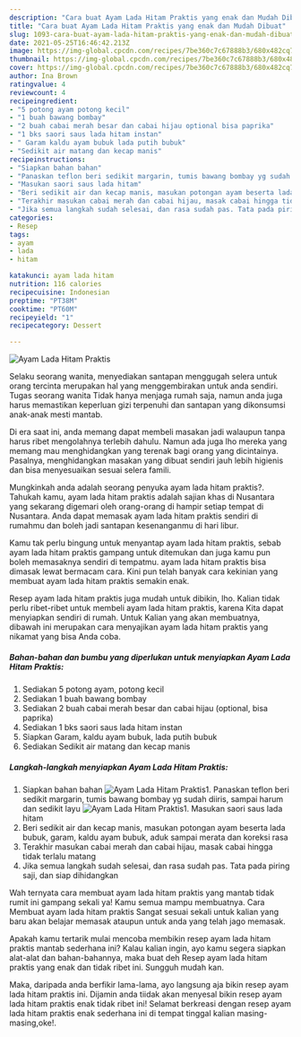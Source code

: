 ```yaml
---
description: "Cara buat Ayam Lada Hitam Praktis yang enak dan Mudah Dibuat"
title: "Cara buat Ayam Lada Hitam Praktis yang enak dan Mudah Dibuat"
slug: 1093-cara-buat-ayam-lada-hitam-praktis-yang-enak-dan-mudah-dibuat
date: 2021-05-25T16:46:42.213Z
image: https://img-global.cpcdn.com/recipes/7be360c7c67888b3/680x482cq70/ayam-lada-hitam-praktis-foto-resep-utama.jpg
thumbnail: https://img-global.cpcdn.com/recipes/7be360c7c67888b3/680x482cq70/ayam-lada-hitam-praktis-foto-resep-utama.jpg
cover: https://img-global.cpcdn.com/recipes/7be360c7c67888b3/680x482cq70/ayam-lada-hitam-praktis-foto-resep-utama.jpg
author: Ina Brown
ratingvalue: 4
reviewcount: 4
recipeingredient:
- "5 potong ayam potong kecil"
- "1 buah bawang bombay"
- "2 buah cabai merah besar dan cabai hijau optional bisa paprika"
- "1 bks saori saus lada hitam instan"
- " Garam kaldu ayam bubuk lada putih bubuk"
- "Sedikit air matang dan kecap manis"
recipeinstructions:
- "Siapkan bahan bahan"
- "Panaskan teflon beri sedikit margarin, tumis bawang bombay yg sudah diiris, sampai harum dan sedikit layu"
- "Masukan saori saus lada hitam"
- "Beri sedikit air dan kecap manis, masukan potongan ayam beserta lada bubuk, garam, kaldu ayam bubuk, aduk sampai merata dan koreksi rasa"
- "Terakhir masukan cabai merah dan cabai hijau, masak cabai hingga tidak terlalu matang"
- "Jika semua langkah sudah selesai, dan rasa sudah pas. Tata pada piring saji, dan siap dihidangkan"
categories:
- Resep
tags:
- ayam
- lada
- hitam

katakunci: ayam lada hitam 
nutrition: 116 calories
recipecuisine: Indonesian
preptime: "PT38M"
cooktime: "PT60M"
recipeyield: "1"
recipecategory: Dessert

---
```



![Ayam Lada Hitam Praktis](https://img-global.cpcdn.com/recipes/7be360c7c67888b3/680x482cq70/ayam-lada-hitam-praktis-foto-resep-utama.jpg)

Selaku seorang wanita, menyediakan santapan menggugah selera untuk orang tercinta merupakan hal yang menggembirakan untuk anda sendiri. Tugas seorang  wanita Tidak hanya menjaga rumah saja, namun anda juga harus memastikan keperluan gizi terpenuhi dan santapan yang dikonsumsi anak-anak mesti mantab.

Di era  saat ini, anda memang dapat membeli masakan jadi walaupun tanpa harus ribet mengolahnya terlebih dahulu. Namun ada juga lho mereka yang memang mau menghidangkan yang terenak bagi orang yang dicintainya. Pasalnya, menghidangkan masakan yang dibuat sendiri jauh lebih higienis dan bisa menyesuaikan sesuai selera famili. 



Mungkinkah anda adalah seorang penyuka ayam lada hitam praktis?. Tahukah kamu, ayam lada hitam praktis adalah sajian khas di Nusantara yang sekarang digemari oleh orang-orang di hampir setiap tempat di Nusantara. Anda dapat memasak ayam lada hitam praktis sendiri di rumahmu dan boleh jadi santapan kesenanganmu di hari libur.

Kamu tak perlu bingung untuk menyantap ayam lada hitam praktis, sebab ayam lada hitam praktis gampang untuk ditemukan dan juga kamu pun boleh memasaknya sendiri di tempatmu. ayam lada hitam praktis bisa dimasak lewat bermacam cara. Kini pun telah banyak cara kekinian yang membuat ayam lada hitam praktis semakin enak.

Resep ayam lada hitam praktis juga mudah untuk dibikin, lho. Kalian tidak perlu ribet-ribet untuk membeli ayam lada hitam praktis, karena Kita dapat menyiapkan sendiri di rumah. Untuk Kalian yang akan membuatnya, dibawah ini merupakan cara menyajikan ayam lada hitam praktis yang nikamat yang bisa Anda coba.

<!--inarticleads1-->

##### Bahan-bahan dan bumbu yang diperlukan untuk menyiapkan Ayam Lada Hitam Praktis:

1. Sediakan 5 potong ayam, potong kecil
1. Sediakan 1 buah bawang bombay
1. Sediakan 2 buah cabai merah besar dan cabai hijau (optional, bisa paprika)
1. Sediakan 1 bks saori saus lada hitam instan
1. Siapkan  Garam, kaldu ayam bubuk, lada putih bubuk
1. Sediakan Sedikit air matang dan kecap manis




<!--inarticleads2-->

##### Langkah-langkah menyiapkan Ayam Lada Hitam Praktis:

1. Siapkan bahan bahan
<img src="https://img-global.cpcdn.com/steps/c22a629f10e88467/160x128cq70/ayam-lada-hitam-praktis-langkah-memasak-1-foto.jpg" alt="Ayam Lada Hitam Praktis">1. Panaskan teflon beri sedikit margarin, tumis bawang bombay yg sudah diiris, sampai harum dan sedikit layu
<img src="https://img-global.cpcdn.com/steps/536b75a7de559c30/160x128cq70/ayam-lada-hitam-praktis-langkah-memasak-2-foto.jpg" alt="Ayam Lada Hitam Praktis">1. Masukan saori saus lada hitam
1. Beri sedikit air dan kecap manis, masukan potongan ayam beserta lada bubuk, garam, kaldu ayam bubuk, aduk sampai merata dan koreksi rasa
1. Terakhir masukan cabai merah dan cabai hijau, masak cabai hingga tidak terlalu matang
1. Jika semua langkah sudah selesai, dan rasa sudah pas. Tata pada piring saji, dan siap dihidangkan




Wah ternyata cara membuat ayam lada hitam praktis yang mantab tidak rumit ini gampang sekali ya! Kamu semua mampu membuatnya. Cara Membuat ayam lada hitam praktis Sangat sesuai sekali untuk kalian yang baru akan belajar memasak ataupun untuk anda yang telah jago memasak.

Apakah kamu tertarik mulai mencoba membikin resep ayam lada hitam praktis mantab sederhana ini? Kalau kalian ingin, ayo kamu segera siapkan alat-alat dan bahan-bahannya, maka buat deh Resep ayam lada hitam praktis yang enak dan tidak ribet ini. Sungguh mudah kan. 

Maka, daripada anda berfikir lama-lama, ayo langsung aja bikin resep ayam lada hitam praktis ini. Dijamin anda tiidak akan menyesal bikin resep ayam lada hitam praktis enak tidak ribet ini! Selamat berkreasi dengan resep ayam lada hitam praktis enak sederhana ini di tempat tinggal kalian masing-masing,oke!.

